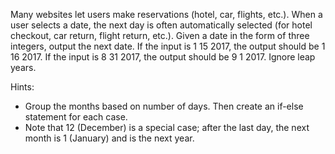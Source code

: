 Many websites let users make reservations (hotel, car, flights, etc.). When a user selects a date, the next day is often automatically selected (for hotel checkout, car return, flight return, etc.). Given a date in the form of three integers, output the next date. If the input is 1 15 2017, the output should be 1 16 2017. If the input is 8 31 2017, the output should be 9 1 2017. Ignore leap years.

Hints:
* Group the months based on number of days. Then create an if-else statement for each case.
* Note that 12 (December) is a special case; after the last day, the next month is 1 (January) and is the next year.